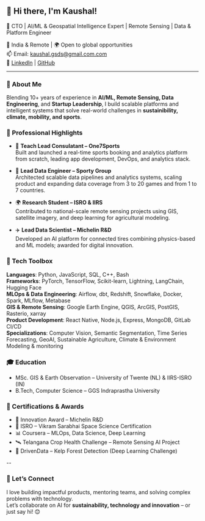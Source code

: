 ## 👋 Hi there, I'm Kaushal! 

🚀 CTO | AI/ML & Geospatial Intelligence Expert | Remote Sensing | Data & Platform Engineer

📍 India & Remote | 🌍 Open to global opportunities  
📫 Email: kaushal.gsds@gmail.com.com  
🔗 [LinkedIn](https://www.linkedin.com/in/kaykaushal/) | [GitHub](https://github.com/kaykaushal)

---

### 🦊 About Me 
Blending 10+ years of experience in **AI/ML, Remote Sensing, Data Engineering**, and **Startup Leadership**, I build scalable platforms and intelligent systems that solve real-world challenges in **sustainibility, climate, mobility, and sports**.

### 🌟 Professional Highlights

- 🧠 **Teach Lead Consulatant – One7Sports**  
  Built and launched a real-time sports booking and analytics platform from scratch, leading app development, DevOps, and analytics stack.

- 🌱 **Lead Data Engineer – Sporty Group**  
  Architected scalable data pipelines and analytics systems, scaling product and expanding data coverage from 3 to 20 games and from 1 to 7 countries.

- 🌍 **Research Student – ISRO & IIRS**  
  Contributed to national-scale remote sensing projects using GIS, satellite imagery, and deep learning for agricultural modeling.

- ✈️ **Lead Data Scientist – Michelin R&D**  
  Developed an AI platform for connected tires combining physics-based and ML models; awarded for digital innovation.

### 🧰 Tech Toolbox

**Languages**: Python, JavaScript, SQL, C++, Bash  
**Frameworks**: PyTorch, TensorFlow, Scikit-learn, Lightning, LangChain, Hugging Face  
**MLOps & Data Engineering**: Airflow, dbt, Redshift, Snowflake, Docker, Spark, MLflow, Metabase  
**GIS & Remote Sensing**: Google Earth Engine, QGIS, ArcGIS, PostGIS, Rasterio, xarray  
**Product Development**: React Native, Node.js, Express, MongoDB, GitLab CI/CD  
**Specializations**: Computer Vision, Semantic Segmentation, Time Series Forecasting, GeoAI, Sustainable Agriculture, Climate & Environment Modeling & monitoring

### 🎓 Education

- MSc. GIS & Earth Observation – University of Twente (NL) & IIRS-ISRO (IN)  
- B.Tech, Computer Science – GGS Indraprastha University

### 🏅 Certifications & Awards

- 🌟 Innovation Award – Michelin R&D  
- 📡 ISRO – Vikram Sarabhai Space Science Certification  
- 📊 Coursera – MLOps, Data Science, Deep Learning  
- 🛰️ Telangana Crop Health Challenge – Remote Sensing AI Project  
- 🤖 DrivenData – Kelp Forest Detection (Deep Learning Challenge)

-- 
### 💬 Let’s Connect

I love building impactful products, mentoring teams, and solving complex problems with technology.  
Let’s collaborate on AI for **sustainability, technology and innovation** – or just say hi! 😊


<!--
**kaykaushal/kaykaushal** is a ✨ _special_ ✨ repository because its `README.md` (this file) appears on your GitHub profile.

Here are some ideas to get you started:

- 🔭 I’m currently working on ...
- 🌱 I’m currently learning ...
- 👯 I’m looking to collaborate on ...
- 🤔 I’m looking for help with ...
- 💬 Ask me about ...
- 📫 How to reach me: ...
- 😄 Pronouns: ...
- ⚡ Fun fact: ...
-->

